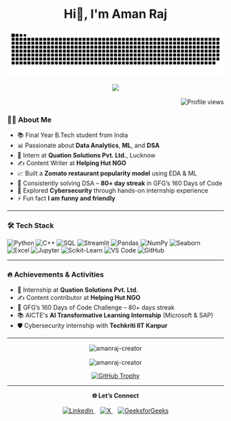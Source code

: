 
<h1 align="center">Hi👋, I'm Aman Raj</h1>

 <p align="center">
  <img src="https://raw.githubusercontent.com/Platane/snk/output/github-contribution-grid-snake-dark.svg" alt="Snake animation" />
</p>

 <p align="center">
  <img src="https://readme-typing-svg.herokuapp.com?font=Fira+Code&size=18&duration=3500&pause=1000&color=007ACC&center=true&vCenter=true&width=700&lines=Data+Analytics+%7C+DSA+%7C+ML+Projects+%7C+Content+Writing;Learning+and+Building+Every+Day!;Follow+the+Process!" />
</p>

 
     
 <p align="RIGHT">
  <img src="https://komarev.com/ghpvc/?username=amanraj-creator&label=Profile+Views&color=ff005c&style=flat-square" alt="Profile views" title="Number of profile views" />
</p>

### 👨‍💻 About Me

- 📚 Final Year B.Tech student from India  
- 📊 Passionate about **Data Analytics**, **ML**, and **DSA**
- 💼 Intern at **Quation Solutions Pvt. Ltd.**, Lucknow  
- ✍️ Content Writer at **Helping Hut NGO**
- 📈 Built a **Zomato restaurant popularity model** using EDA & ML  
- 🧠 Consistently solving DSA – **80+ day streak** in GFG’s 160 Days of Code  
- 🔐 Explored **Cybersecurity** through hands-on internship experience
- ⚡ Fun fact **I am funny and friendly**
---

### 🛠️ Tech Stack

![Python](https://img.shields.io/badge/-Python-000?style=flat&logo=python)
![C++](https://img.shields.io/badge/-C++-000?style=flat&logo=c%2B%2B)
![SQL](https://img.shields.io/badge/-SQL-000?style=flat&logo=mysql)
![Streamlit](https://img.shields.io/badge/-Streamlit-000?style=flat&logo=streamlit)
![Pandas](https://img.shields.io/badge/-Pandas-000?style=flat&logo=pandas)
![NumPy](https://img.shields.io/badge/-NumPy-000?style=flat&logo=numpy)
![Seaborn](https://img.shields.io/badge/-Seaborn-000?style=flat&logo=seaborn)
![Excel](https://img.shields.io/badge/-Excel-000?style=flat&logo=microsoft-excel)
![Jupyter](https://img.shields.io/badge/-Jupyter-000?style=flat&logo=jupyter)
![Scikit-Learn](https://img.shields.io/badge/-Scikit_Learn-000?style=flat&logo=scikit-learn)
![VS Code](https://img.shields.io/badge/-VS%20Code-000?style=flat&logo=visual-studio-code)
![GitHub](https://img.shields.io/badge/-GitHub-000?style=flat&logo=github)


---
 ### 🔥 Achievements & Activities

- 💼 Internship at **Quation Solutions Pvt. Ltd.**
- ✍️ Content contributor at **Helping Hut NGO**
- 🧠 GFG’s 160 Days of Code Challenge – 80+ days streak
- 📚 AICTE's **AI Transformative Learning Internship** (Microsoft & SAP)
- 🛡️ Cybersecurity internship with **Techkriti IIT Kanpur**
 
---
 <!-- GitHub Stats -->
<p align="CENTER">
  <img align="center" 
       src="https://github-readme-stats.vercel.app/api?username=amanraj-creator&show_icons=true&locale=en&theme=tokyonight&hide_border=true" 
       alt="amanraj-creator" />
</p>

 
 <!-- GitHub Streak -->
 <p align="CENTER">
 <img align="center" src="https://github-readme-streak-stats.herokuapp.com/?user=amanraj-creator&theme=tokyonight&hide_border=true&" alt="amanraj-creator" />
 </P>


 <p align="center">
  <a href="https://github.com/ryo-ma/github-profile-trophy">
    <img src="https://github-profile-trophy.vercel.app/?username=amanraj-creator" alt="GitHub Trophy" />
  </a>
</p>


---

 
 

 <p align="center">
  <strong>🌐 Let’s Connect</strong><br><br>
  <a href=" https://www.linkedin.com/in/aman-raj-a1b549269/" target="_blank">
    <img src="https://cdn-icons-png.flaticon.com/512/174/174857.png" width="33px" alt="LinkedIn" />
  </a>
  &nbsp;&nbsp;
 <a href="https://x.com/Hustler_Aman" target="blank">
  <img src="https://cdn-icons-png.flaticon.com/512/733/733579.png" width="40px" alt="X" />
</a>
&nbsp;&nbsp;
  <a href="https://www.geeksforgeeks.org/user/aman_raj07/"target="blank"  >
    <img src="https://upload.wikimedia.org/wikipedia/commons/4/43/GeeksforGeeks.svg" width="50px" alt="GeeksforGeeks" />
  </a>
</p>


   



